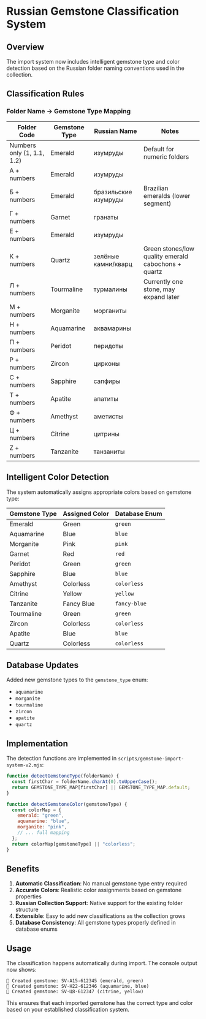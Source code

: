 # Russian Gemstone Classification System

## Overview

The import system now includes intelligent gemstone type and color detection based on the Russian folder naming conventions used in the collection.

## Classification Rules

### Folder Name → Gemstone Type Mapping

| Folder Code                | Gemstone Type | Russian Name         | Notes                                               |
| -------------------------- | ------------- | -------------------- | --------------------------------------------------- |
| Numbers only (1, 1.1, 1.2) | Emerald       | изумруды             | Default for numeric folders                         |
| А + numbers                | Emerald       | изумруды             |                                                     |
| Б + numbers                | Emerald       | бразильские изумруды | Brazilian emeralds (lower segment)                  |
| Г + numbers                | Garnet        | гранаты              |                                                     |
| Е + numbers                | Emerald       | изумруды             |                                                     |
| К + numbers                | Quartz        | зелёные камни/кварц  | Green stones/low quality emerald cabochons + quartz |
| Л + numbers                | Tourmaline    | турмалины            | Currently one stone, may expand later               |
| М + numbers                | Morganite     | морганиты            |                                                     |
| Н + numbers                | Aquamarine    | аквамарины           |                                                     |
| П + numbers                | Peridot       | перидоты             |                                                     |
| Р + numbers                | Zircon        | цирконы              |                                                     |
| С + numbers                | Sapphire      | сапфиры              |                                                     |
| Т + numbers                | Apatite       | апатиты              |                                                     |
| Ф + numbers                | Amethyst      | аметисты             |                                                     |
| Ц + numbers                | Citrine       | цитрины              |                                                     |
| Z + numbers                | Tanzanite     | танзаниты            |                                                     |

## Intelligent Color Detection

The system automatically assigns appropriate colors based on gemstone type:

| Gemstone Type | Assigned Color | Database Enum |
| ------------- | -------------- | ------------- |
| Emerald       | Green          | `green`       |
| Aquamarine    | Blue           | `blue`        |
| Morganite     | Pink           | `pink`        |
| Garnet        | Red            | `red`         |
| Peridot       | Green          | `green`       |
| Sapphire      | Blue           | `blue`        |
| Amethyst      | Colorless      | `colorless`   |
| Citrine       | Yellow         | `yellow`      |
| Tanzanite     | Fancy Blue     | `fancy-blue`  |
| Tourmaline    | Green          | `green`       |
| Zircon        | Colorless      | `colorless`   |
| Apatite       | Blue           | `blue`        |
| Quartz        | Colorless      | `colorless`   |

## Database Updates

Added new gemstone types to the `gemstone_type` enum:

- `aquamarine`
- `morganite`
- `tourmaline`
- `zircon`
- `apatite`
- `quartz`

## Implementation

The detection functions are implemented in `scripts/gemstone-import-system-v2.mjs`:

```javascript
function detectGemstoneType(folderName) {
  const firstChar = folderName.charAt(0).toUpperCase();
  return GEMSTONE_TYPE_MAP[firstChar] || GEMSTONE_TYPE_MAP.default;
}

function detectGemstoneColor(gemstoneType) {
  const colorMap = {
    emerald: "green",
    aquamarine: "blue",
    morganite: "pink",
    // ... full mapping
  };
  return colorMap[gemstoneType] || "colorless";
}
```

## Benefits

1. **Automatic Classification**: No manual gemstone type entry required
2. **Accurate Colors**: Realistic color assignments based on gemstone properties
3. **Russian Collection Support**: Native support for the existing folder structure
4. **Extensible**: Easy to add new classifications as the collection grows
5. **Database Consistency**: All gemstone types properly defined in database enums

## Usage

The classification happens automatically during import. The console output now shows:

```
💎 Created gemstone: SV-А15-612345 (emerald, green)
💎 Created gemstone: SV-Н22-612346 (aquamarine, blue)
💎 Created gemstone: SV-Ц8-612347 (citrine, yellow)
```

This ensures that each imported gemstone has the correct type and color based on your established classification system.
